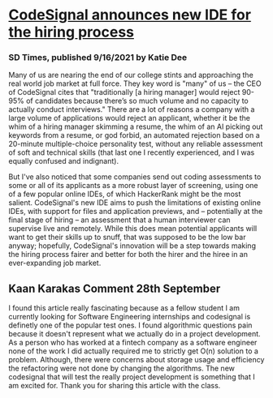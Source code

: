 # [CodeSignal announces new IDE for the hiring process](https://sdtimes.com/softwaredev/codesignal-announces-new-ide-for-the-hiring-process/)
### SD Times, published 9/16/2021 by Katie Dee

Many of us are nearing the end of our college stints and approaching the real world job market at full force. They key word is "many" of us – the CEO of CodeSignal cites that "traditionally [a hiring manager] would reject 90-95% of candidates because there’s so much volume and no capacity to actually conduct interviews." There are a lot of reasons a company with a large volume of applications would reject an applicant, whether it be the whim of a hiring manager skimming a resume, the whim of an AI picking out keywords from a resume, or god forbid, an automated rejection based on a 20-minute multiple-choice personality test, without any reliable assessment of soft and technical skills (that last one I recently experienced, and I was equally confused and indignant).

But I've also noticed that some companies send out coding assessments to some or all of its applicants as a more robust layer of screening, using one of a few popular online IDEs, of which HackerRank might be the most salient. CodeSignal's new IDE aims to push the limitations of existing online IDEs, with support for files and application previews, and – potentially at the final stage of hiring – an assessment that a human interviewer can supervise live and remotely. While this does mean potential applicants will want to get their skills up to snuff, that was supposed to be the low bar anyway; hopefully, CodeSignal's innovation will be a step towards making the hiring process fairer and better for both the hirer and the hiree in an ever-expanding job market.


## Kaan Karakas Comment 28th September

I found this article really fascinating because as a fellow student I am currently looking for Software Engineering internships and codesignal is definetly one of the popular test ones. I found algorithmic questions pain because it doesn't represent what we actually do in a project development. As a person who has worked at a fintech company as a software engineer none of the work I did actually required me to strictly get O(n) solution to a problem. Although, there were concerns about storage usage and efficiency the refactoring were not done by changing the algorithms. The new codesignal that will test the really project development is something that I am excited for. Thank you for sharing this article with the class.
